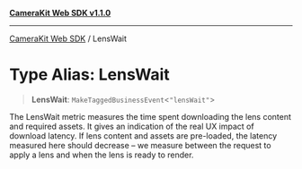 [**CameraKit Web SDK v1.1.0**](../README.md)

***

[CameraKit Web SDK](../globals.md) / LensWait

# Type Alias: LensWait

> **LensWait**: `MakeTaggedBusinessEvent`\<`"lensWait"`\>

The LensWait metric measures the time spent downloading the lens content and required assets. It gives an indication
of the real UX impact of download latency. If lens content and assets are pre-loaded, the latency measured here
should decrease – we measure between the request to apply a lens and when the lens is ready to render.
